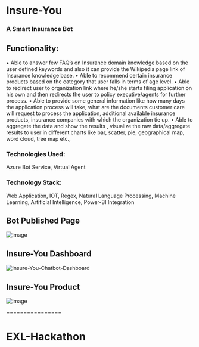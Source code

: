 # Insure-You
### A Smart Insurance Bot


## Functionality:
• Able to answer few FAQ’s on Insurance domain knowledge based on the user defined keywords and also it can provide the Wikipedia page link of Insurance knowledge base.
• Able to recommend certain insurance products based on the category that user falls in terms of age level.
• Able to redirect user to organization link where he/she starts filing application on his own and then redirects the user to policy executive/agents for further process. 
• Able to provide some general information like how many days the application process will take, what are the documents customer care will request to process the application, additional available insurance products, insurance companies with which the organization tie up.
• Able  to aggregate the data and show the results , visualize the raw data/aggregate results to user in different charts like bar, scatter, pie, geographical map, word cloud, tree map etc.,


### Technologies Used:
  Azure Bot Service, Virtual Agent
### Technology Stack:
  Web Application, IOT, Regex, Natural Language Processing, Machine Learning, Artificial Intelligence, Power-BI Integration


## Bot Published Page

![image](https://user-images.githubusercontent.com/59086665/177010098-cdcac468-ffc7-4d81-8856-9fbf6b1c0cfd.png)


## Insure-You Dashboard

![Insure-You-Chatbot-Dashboard](https://user-images.githubusercontent.com/59086665/177015393-2e461f10-d428-4f97-9077-6dee58dd208f.png)


## Insure-You Product

![image](https://user-images.githubusercontent.com/59086665/177118927-c8343c2e-e0b3-4fdf-9816-672e71d892ba.png)



================
# EXL-Hackathon
